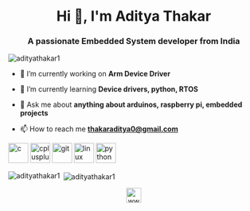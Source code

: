 <h1 align="center">Hi 👋, I'm Aditya Thakar</h1>
<h3 align="center">A passionate Embedded System developer from India</h3>

<p align="left"> <img src="https://komarev.com/ghpvc/?username=adityathakar1" alt="adityathakar1" /> </p>

- 🔭 I’m currently working on **Arm Device Driver**

- 🌱 I’m currently learning **Device drivers, python, RTOS**

- 💬 Ask me about **anything about arduinos, raspberry pi, embedded projects**

- 📫 How to reach me **thakaraditya0@gmail.com**

<p align="left"><img src="https://devicons.github.io/devicon/devicon.git/icons/c/c-original.svg" alt="c" width="40" height="40"/> <img src="https://devicons.github.io/devicon/devicon.git/icons/cplusplus/cplusplus-original.svg" alt="cplusplus" width="40" height="40"/> <img src="https://www.vectorlogo.zone/logos/git-scm/git-scm-icon.svg" alt="git" width="40" height="40"/> <img src="https://devicons.github.io/devicon/devicon.git/icons/linux/linux-original.svg" alt="linux" width="40" height="40"/> <img src="https://devicons.github.io/devicon/devicon.git/icons/python/python-original.svg" alt="python" width="40" height="40"/></p><p><img align="left" src="https://github-readme-stats.vercel.app/api/top-langs/?username=adityathakar1&layout=compact&hide=html" alt="adityathakar1" /></p>

<p>&nbsp;<img align="center" src="https://github-readme-stats.vercel.app/api?username=adityathakar1&show_icons=true" alt="adityathakar1" /></p>

<p align="center">
<a href="https://linkedin.com/in/www.linkedin.com/in/aditya-thakar" target="blank"><img align="center" src="https://cdn.jsdelivr.net/npm/simple-icons@3.0.1/icons/linkedin.svg" alt="www.linkedin.com/in/aditya-thakar" height="30" width="30" /></a>
</p>
